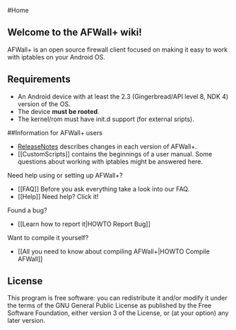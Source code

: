 #Home

## Welcome to the AFWall+ wiki!

AFWall+ is an open source firewall client focused on making it easy to work with iptables on your Android OS.


Requirements
-------------

- An Android device with at least the 2.3 (Gingerbread/API level 8, NDK 4) version of the OS.
- The device **must be rooted**.
- The kernel/rom must have init.d support (for external sripts).


##Information for AFWall+ users

* [ReleaseNotes](https://github.com/ukanth/afwall/blob/master/Changelog.md) describes changes in each version of AFWall+.
* [[CustomScripts]] contains the beginnings of a user manual. Some questions about working with iptables might be answered here.


Need help using or setting up AFWall+?
* [[FAQ]] Before you ask everything take a look into our FAQ.
* [[Help]] Need help? Click it!

Found a bug?
* [[Learn how to report it|HOWTO Report Bug]]

Want to compile it yourself?
* [[All you need to know about compiling AFWall+|HOWTO Compile AFWall]]


License
-------------

This program is free software: you can redistribute it and/or modify it under the terms of the GNU General Public License as published by the Free Software Foundation, either version 3 of the License, or (at your option) any later version.